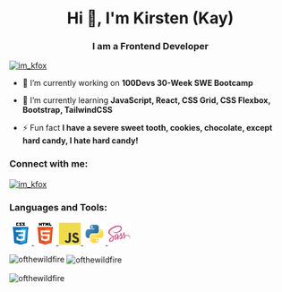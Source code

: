 <h1 align="center">Hi 👋, I'm Kirsten (Kay)</h1>
<h3 align="center">I am a Frontend Developer</h3>

<p align="left"> <a href="https://twitter.com/im_kfox" target="blank"><img src="https://img.shields.io/twitter/follow/im_kfox?logo=twitter&style=for-the-badge" alt="im_kfox" /></a> </p>

- 🔭 I’m currently working on **100Devs 30-Week SWE Bootcamp**

- 🌱 I’m currently learning **JavaScript, React, CSS Grid, CSS Flexbox, Bootstrap, TailwindCSS**

- ⚡ Fun fact **I have a severe sweet tooth, cookies, chocolate, except hard candy, I hate hard candy!**

<h3 align="left">Connect with me:</h3>
<p align="left">
<a href="https://twitter.com/im_kfox" target="blank"><img align="center" src="https://raw.githubusercontent.com/rahuldkjain/github-profile-readme-generator/master/src/images/icons/Social/twitter.svg" alt="im_kfox" height="30" width="40" /></a>
</p>

<h3 align="left">Languages and Tools:</h3>
<p align="left"> <a href="https://www.w3schools.com/css/" target="_blank" rel="noreferrer"> <img src="https://raw.githubusercontent.com/devicons/devicon/master/icons/css3/css3-original-wordmark.svg" alt="css3" width="40" height="40"/> </a> <a href="https://www.w3.org/html/" target="_blank" rel="noreferrer"> <img src="https://raw.githubusercontent.com/devicons/devicon/master/icons/html5/html5-original-wordmark.svg" alt="html5" width="40" height="40"/> </a> <a href="https://developer.mozilla.org/en-US/docs/Web/JavaScript" target="_blank" rel="noreferrer"> <img src="https://raw.githubusercontent.com/devicons/devicon/master/icons/javascript/javascript-original.svg" alt="javascript" width="40" height="40"/> </a> <a href="https://www.python.org" target="_blank" rel="noreferrer"> <img src="https://raw.githubusercontent.com/devicons/devicon/master/icons/python/python-original.svg" alt="python" width="40" height="40"/> </a> <a href="https://sass-lang.com" target="_blank" rel="noreferrer"> <img src="https://raw.githubusercontent.com/devicons/devicon/master/icons/sass/sass-original.svg" alt="sass" width="40" height="40"/> </a> </p>

<p><img align="left" src="https://github-readme-stats.vercel.app/api/top-langs?username=ofthewildfire&show_icons=true&theme=synthwave&locale=en&layout=compact" alt="ofthewildfire" /></p>

<p>&nbsp;<img align="center" src="https://github-readme-stats.vercel.app/api?username=ofthewildfire&show_icons=true&theme=synthwave&locale=en" alt="ofthewildfire" /></p>

<p><img align="center" src="https://github-readme-streak-stats.herokuapp.com/?user=ofthewildfire&theme=highcontrast" alt="ofthewildfire" /></p>
